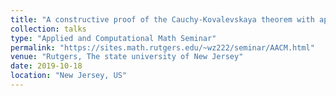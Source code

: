 ```yaml
---
title: "A constructive proof of the Cauchy-Kovalevskaya theorem with applications to validated numerics."
collection: talks
type: "Applied and Computational Math Seminar"
permalink: "https://sites.math.rutgers.edu/~wz222/seminar/AACM.html"
venue: "Rutgers, The state university of New Jersey"
date: 2019-10-18
location: "New Jersey, US"
---
```


